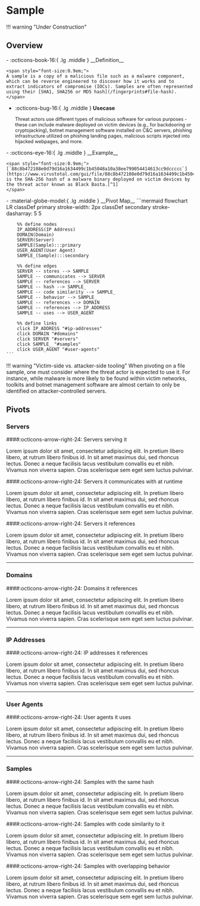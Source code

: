 # Sample

!!! warning "Under Construction"

## Overview

<div class="grid cards" markdown>
-   :octicons-book-16:{ .lg .middle } __Definition__

	<span style="font-size:0.9em;">
	A sample is a copy of a malicious file such as a malware component, which can be reverse engineered to discover how it works and to extract indicators of compromise (IOCs). Samples are often represented using their [SHA1, SHA256 or MD5 hash](/fingerprints#file-hash).
	</span>

-   :octicons-bug-16:{ .lg .middle } __Usecase__

	<span style="font-size:0.9em;">
    Threat actors use different types of malicious software for various purposes - these can include malware deployed on victim devices (e.g., for backdooring or cryptojacking), botnet management software installed on C&C servers, phishing infrastructure utilized on phishing landing pages, malicious scripts injected into hijacked webpages, and more.
	</span>
</div>

<div class="grid cards" markdown>
-   :octicons-eye-16:{ .lg .middle } __Example__

	<span style="font-size:0.9em;">
    [`88c8b472108e0d79d16a1634499c1b45048a10a38ee799054414613cc9dccccc`](https://www.virustotal.com/gui/file/88c8b472108e0d79d16a1634499c1b45048a10a38ee799054414613cc9dccccc) is the SHA-256 hash of a malware binary deployed on victim devices by the threat actor known as Black Basta.[^1]
	</span>
</div>

<div class="grid cards" markdown>
-   :material-globe-model:{ .lg .middle } __Pivot Map__
	```mermaid
	flowchart LR
		classDef primary stroke-width: 2px
		classDef secondary stroke-dasharray: 5 5
		
		%% define nodes
		IP_ADDRESS(IP Address)
		DOMAIN(Domain)
		SERVER(Server)
		SAMPLE(Sample):::primary
		USER_AGENT(User Agent)
		SAMPLE_(Sample):::secondary
		
		%% define edges
		SERVER -- stores --> SAMPLE
		SAMPLE -- communicates --> SERVER
		SAMPLE -- references --> SERVER
		SAMPLE -- hash --> SAMPLE_
		SAMPLE -- code similarity --> SAMPLE_
		SAMPLE -- behavior --> SAMPLE_
		SAMPLE -- references --> DOMAIN
		SAMPLE -- references --> IP_ADDRESS
		SAMPLE -- uses --> USER_AGENT
		
		%% define links
		click IP_ADDRESS "#ip-addresses"
		click DOMAIN "#domains"
		click SERVER "#servers"
		click SAMPLE_ "#samples"
		click USER_AGENT "#user-agents"
	```
</div>

!!! warning "Victim-side vs. attacker-side tooling"
	When pivoting on a file sample, one must consider where the threat actor is expected to use it. For instance, while malware is more likely to be found within victim networks, toolkits and botnet management software are almost certain to only be identified on attacker-controlled servers.

## Pivots

### Servers

####:octicons-arrow-right-24: Servers serving it

Lorem ipsum dolor sit amet, consectetur adipiscing elit. In pretium libero libero, at rutrum libero finibus id. In sit amet maximus dui, sed rhoncus lectus. Donec a neque facilisis lacus vestibulum convallis eu et nibh. Vivamus non viverra sapien. Cras scelerisque sem eget sem luctus pulvinar.

####:octicons-arrow-right-24: Servers it communicates with at runtime

Lorem ipsum dolor sit amet, consectetur adipiscing elit. In pretium libero libero, at rutrum libero finibus id. In sit amet maximus dui, sed rhoncus lectus. Donec a neque facilisis lacus vestibulum convallis eu et nibh. Vivamus non viverra sapien. Cras scelerisque sem eget sem luctus pulvinar.

####:octicons-arrow-right-24: Servers it references

Lorem ipsum dolor sit amet, consectetur adipiscing elit. In pretium libero libero, at rutrum libero finibus id. In sit amet maximus dui, sed rhoncus lectus. Donec a neque facilisis lacus vestibulum convallis eu et nibh. Vivamus non viverra sapien. Cras scelerisque sem eget sem luctus pulvinar.

---

### Domains

####:octicons-arrow-right-24: Domains it references

Lorem ipsum dolor sit amet, consectetur adipiscing elit. In pretium libero libero, at rutrum libero finibus id. In sit amet maximus dui, sed rhoncus lectus. Donec a neque facilisis lacus vestibulum convallis eu et nibh. Vivamus non viverra sapien. Cras scelerisque sem eget sem luctus pulvinar.

---

### IP Addresses

####:octicons-arrow-right-24: IP addresses it references

Lorem ipsum dolor sit amet, consectetur adipiscing elit. In pretium libero libero, at rutrum libero finibus id. In sit amet maximus dui, sed rhoncus lectus. Donec a neque facilisis lacus vestibulum convallis eu et nibh. Vivamus non viverra sapien. Cras scelerisque sem eget sem luctus pulvinar.

---

### User Agents

####:octicons-arrow-right-24: User agents it uses

Lorem ipsum dolor sit amet, consectetur adipiscing elit. In pretium libero libero, at rutrum libero finibus id. In sit amet maximus dui, sed rhoncus lectus. Donec a neque facilisis lacus vestibulum convallis eu et nibh. Vivamus non viverra sapien. Cras scelerisque sem eget sem luctus pulvinar.

---

### Samples

####:octicons-arrow-right-24: Samples with the same hash

Lorem ipsum dolor sit amet, consectetur adipiscing elit. In pretium libero libero, at rutrum libero finibus id. In sit amet maximus dui, sed rhoncus lectus. Donec a neque facilisis lacus vestibulum convallis eu et nibh. Vivamus non viverra sapien. Cras scelerisque sem eget sem luctus pulvinar.

####:octicons-arrow-right-24: Samples with code similarity to it

Lorem ipsum dolor sit amet, consectetur adipiscing elit. In pretium libero libero, at rutrum libero finibus id. In sit amet maximus dui, sed rhoncus lectus. Donec a neque facilisis lacus vestibulum convallis eu et nibh. Vivamus non viverra sapien. Cras scelerisque sem eget sem luctus pulvinar.

####:octicons-arrow-right-24: Samples with overlapping behavior

Lorem ipsum dolor sit amet, consectetur adipiscing elit. In pretium libero libero, at rutrum libero finibus id. In sit amet maximus dui, sed rhoncus lectus. Donec a neque facilisis lacus vestibulum convallis eu et nibh. Vivamus non viverra sapien. Cras scelerisque sem eget sem luctus pulvinar.

[^1]: [#StopRansomware: Black Basta](https://www.cisa.gov/news-events/cybersecurity-advisories/aa24-131a)